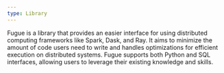```yaml
---
type: Library
---
```


Fugue is a library that provides an easier interface for using distributed computing frameworks like Spark, Dask, and Ray. It aims to minimize the amount of code users need to write and handles optimizations for efficient execution on distributed systems. Fugue supports both Python and SQL interfaces, allowing users to leverage their existing knowledge and skills.